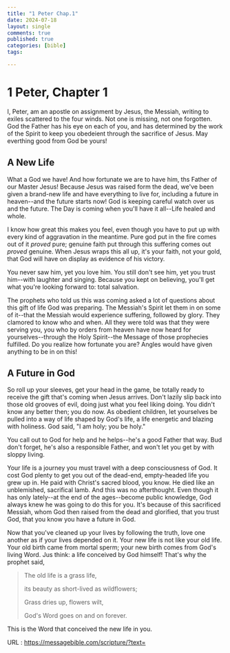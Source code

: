 ```yaml
---
title: "1 Peter Chap.1"
date: 2024-07-18
layout: single
comments: true
published: true
categories: [bible]
tags:

---
```


# 1 Peter, Chapter 1

I, Peter, am an apostle on assignment by Jesus, the Messiah, writing to exiles scattered to the four winds. Not one is missing, not one forgotten. God the Father has his eye on each of you, and has determined by the work of the Spirit to keep you obedeient through the sacrifice of Jesus. May everthing good from God be yours!

## A New Life

What a God we have! And how fortunate we are to have him, ths Father of our Master Jesus! Because Jesus was raised form the dead, we've been given a brand-new life and have everything to live for, including a future in heaven--and the future starts now! God is keeping careful watch over us and the future. The Day is coming when you'll have it all--Life healed and whole.

I know how great this makes you feel, even though you have to put up with every kind of aggravation in the meantime. Pure god put in the fire comes out of it *proved* pure; genuine faith put through this suffering comes out *proved* genuine. When Jesus wraps this all up, it's your faith, not your gold, that God will have on display as evidence of his victory.

You never saw him, yet you love him. You still don't see him, yet you trust him--with laughter and singing. Because you kept on believing, you'll get what you're looking forward to: total salvation.

The prophets who told us this was coming asked a lot of questions about this gift of life God was preparing. The Messiah's Spirit let them in on some of it--that the Messiah would experience suffering, followed by glory. They clamored to know who and when. All they were told was that they were serving you, you who by orders from heaven have now heard for yourselves--through the Holy Spirit--the Message of those prophecies fulfilled. Do you realize how fortunate you are? Angles would have given anything to be in on this!

## A Future in God

So roll up your sleeves, get your head in the game, be totally ready to receive the gift that's coming when Jesus arrives. Don't lazily slip back into those old grooves of evil, doing just what you feel liking doing. You didn't know any better then; you do now. As obedient children, let yourselves be pulled into a way of life shaped by God's life, a life energetic and blazing with holiness. God said, "I am holy; you be holy."

You call out to God for help and he helps--he's a good Father that way. Bud don't forget, he's also a responsible Father, and won't let you get by with sloppy living.

Your life is a journey you must travel with a deep consciousness of God. It cost God plenty to get you out of the dead-end, empty-headed life you grew up in. He paid with Christ's sacred blood, you know. He died like an unblemished, sacrifical lamb. And this was no afterthought. Even though it has only lately--at the end of the ages--become public knowledge, God always knew he was going to do this for you. It's because of this sacrificed Messiah, whom God then raised from the dead and glorified, that you trust God, that you know you have a future in God.

Now that you've cleaned up your lives by following the truth, love one another as if your lives depended on it. Your new life is not like your old life. Your old birth came from mortal sperm; your new birth comes from God's living Word. Jus think: a life conceived by God himself! That's why the prophet said,

> The old life is a grass life,
>
> its beauty as short-lived as wildflowers;
>
> Grass dries up, flowers wilt,
>
> God's Word goes on and on forever.

This is the Word that conceived the new life in you.

URL : https://messagebible.com/scripture/?text=